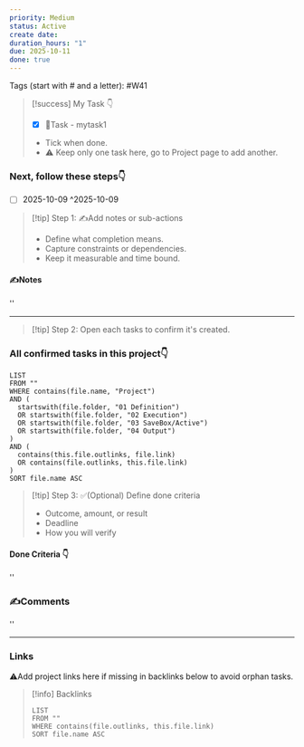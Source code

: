 ```yaml
---
priority: Medium
status: Active
create date:
duration_hours: "1"
due: 2025-10-11
done: true
---
```

Tags (start with # and a letter): #W41

> [!success] My Task 👇
> - [x] 📌Task - mytask1
>
> - Tick when done.
> - ⚠️ Keep only one task here, go to Project page to add another.


### Next, follow these steps👇
- [ ] 2025-10-09 ^2025-10-09
> [!tip] Step 1: ✍️Add notes or sub-actions  
> - Define what completion means.  
> - Capture constraints or dependencies.  
> - Keep it measurable and time bound.  

#### ✍️Notes  
''
___

> [!tip] Step 2: Open each tasks to confirm it's created.

### All confirmed tasks in this project👇
~~~dataview
LIST
FROM ""
WHERE contains(file.name, "Project")
AND (
  startswith(file.folder, "01 Definition")
  OR startswith(file.folder, "02 Execution")
  OR startswith(file.folder, "03 SaveBox/Active")
  OR startswith(file.folder, "04 Output")
)
AND (
  contains(this.file.outlinks, file.link)
  OR contains(file.outlinks, this.file.link)
)
SORT file.name ASC
~~~

> [!tip] Step 3: ✅(Optional) Define done criteria  
> - Outcome, amount, or result  
> - Deadline  
> - How you will verify  

#### Done Criteria 👇
''
### ✍️Comments  
''
___

### Links  
⚠️Add project links here if missing in backlinks below to avoid orphan tasks.  

> [!info] Backlinks  
> ```dataview
> LIST
> FROM ""
> WHERE contains(file.outlinks, this.file.link)
> SORT file.name ASC
> ```

